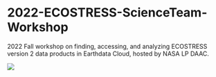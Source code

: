 # 2022-ECOSTRESS-ScienceTeam-Workshop

2022 Fall workshop on finding, accessing, and analyzing ECOSTRESS version 2 data products in Earthdata Cloud, hosted by NASA LP DAAC.

![](https://nasa-openscapes.github.io/)
